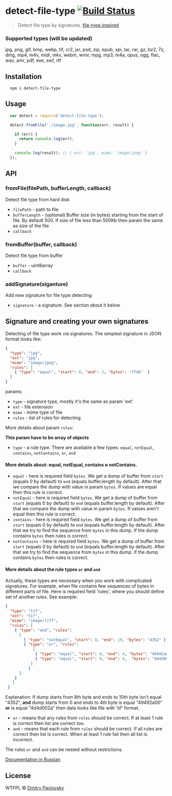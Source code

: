 # detect-file-type [![Build Status](https://travis-ci.org/dimapaloskin/detect-file-type.svg?branch=master)](https://travis-ci.org/dimapaloskin/detect-file-type)

> Detect file type by signatures. [file-type inspired](https://github.com/sindresorhus/file-type)

### Supported types (will be updated)
  jpg, png, gif, bmp, webp, tif, cr2, jxr, psd, zip, epub, xpi, tar, rar, gz, bz2, 7z, dmg, mp4, m4v, midi, mkv, webm, wmv, mpg, mp3, m4a, opus, ogg, flac, wav, amr, pdf, exe, swf, rtf

## Installation

```
  npm i detect-file-type
```

## Usage

```js
  var detect = require('detect-file-type');

  detect.fromFile('./image.jpg', function(err, result) {

    if (err) {
      return console.log(err);
    }

    console.log(result); // { ext: 'jpg', mime: 'image/jpeg' }
  });
```

## API

### fromFile(filePath, bufferLength, callback)
Detect file type from hard disk
- `filePath` - path to file
- `bufferLength` - (optional) Buffer size (in bytes) starting from the start of file. By default 500. If size of file less than 500Kb then param the same as size of the file
- `callback`

### fromBuffer(buffer, callback)
Detect file type from buffer
- `buffer` - uint8array
- `callback`

### addSignature(siganture)
Add new signature for file type detecting
- `signature` - a signature. See section about it below

## Signature and creating your own signatures
Detecting of file type work via signatures.
The simplest signature in JSON format looks like:

```json
{
  "type": "jpg",
  "ext": "jpg",
  "mime": "image/jpeg",
  "rules": [
    { "type": "equal", "start": 0, "end": 2, "bytes": "ffd8"  }
  ]
}
```
params:
- `type` - signature type, mostly it's the same as param 'ext'
- `ext` - file extension
- `mime` - mime type of file
- `rules` - list of rules for detecting

More details about param `rules`:

**This param have to be array of objects**

- `type` - a rule type. There are available a few types: `equal`, `notEqual`, `contains`, `notContains`, `or`, `and`

#### More details about: equal, notEqual, contains и notContains.

- `equal` - here is required field `bytes`. We get a dump of buffer from `start` (equals 0 by default) to `end` (equals buffer.length by default). After that we compare the dump with value in param `bytes`. If values are equal then this rule is correct.
- `notEqual` - here is required field `bytes`. We get a dump of buffer from `start` (equals 0 by default) to `end` (equals buffer.length by default). After that we compare the dump with value in param `bytes`. If values aren't equal then this rule is correct.
- `contains` - here is required field `bytes`. We get a dump of buffer from `start` (equals 0 by default) to `end` (equals buffer.length by default). After that we try to find the sequence from `bytes` in this dump. If the dump contains `bytes` then rules is correct.
- `notContains` - here is required field `bytes`. We get a dump of buffer from `start` (equals 0 by default) to `end` (equals buffer.length by default).  After that we try to find the sequence from `bytes` in this dump. If the dump contains `bytes` then rules is correct.

#### More details about the rule types `or` and `and`

Actually, these types are necessary when you work with complicated signatures. For example, when file contains few sequences of bytes in different parts of file. Here is required field 'rules', where you should define set of another rules. See example:

```json
{
  "type": "tif",
  "ext": "tif",
  "mime": "image/tiff",
  "rules": [
    { "type": "and", "rules":
      [
        { "type": "notEqual", "start": 8, "end": 10, "bytes": "4352" },
        { "type": "or", "rules":
            [
             { "type": "equal", "start": 0, "end": 4, "bytes": "49492a00" },
             { "type": "equal", "start": 0, "end": 4,  "bytes": "4d4d002a" }
           ]
          }
      ]
    }
   ]
 }
```

Explanation: If dump starts from 8th byte and ends to 10th byte isn't equal "4352", **and** dump starts from 0 and ends to 4th byte is equal "49492a00" **or** is equal "4d4d002a" then data looks like file with 'tif' format.

- `or` - means that any rules from `rules` should be correct. If at least 1 rule is correct then list are correct too.
- `and` - means that each rule from `rules` should be correct. If all rules are correct then list is correct. When at least 1 rule fail then all list is incorrect.

The rules `or` and `and` can be nested without restrictions.

[Documentation in Russian](README_RU.md)

## License

WTFPL © [Dmitry Pavlovsky](http://paloskin.me)
